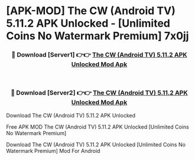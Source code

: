 # [APK-MOD] The CW (Android TV) 5.11.2 APK Unlocked - [Unlimited Coins No Watermark Premium] 7x0jj



<div align="center">
<h3>🔴 Download [Server1] 👉👉 <a href="https://momento.my/?title=The_CW_(Android_TV)_5.11.2_APK_Unlocked">The CW (Android TV) 5.11.2 APK Unlocked Mod Apk</a></h3><br>

<h3>🔴 Download [Server2] 👉👉 <a href="https://momento.my/?title=The_CW_(Android_TV)_5.11.2_APK_Unlocked">The CW (Android TV) 5.11.2 APK Unlocked Mod Apk</a></h3>
</div>



Download The CW (Android TV) 5.11.2 APK Unlocked 

Free APK MOD The CW (Android TV) 5.11.2 APK Unlocked [Unlimited Coins No Watermark Premium]

Download The CW (Android TV) 5.11.2 APK Unlocked [Unlimited Coins No Watermark Premium] Mod For Android
